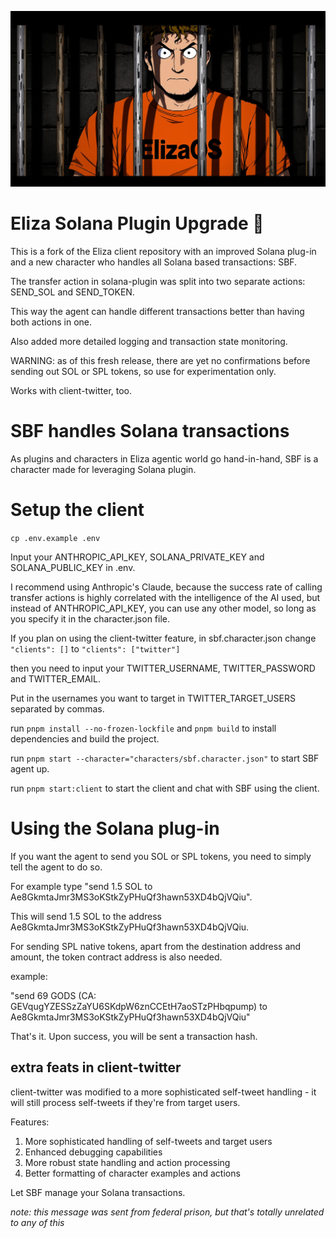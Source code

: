 ![SBF](sbf.png)

# Eliza Solana Plugin Upgrade 🤖

This is a fork of the Eliza client repository with an improved Solana plug-in and a new character who handles all Solana based transactions: SBF.

The transfer action in solana-plugin was split into two separate actions: SEND_SOL and SEND_TOKEN.

This way the agent can handle different transactions better than having both actions in one.

Also added more detailed logging and transaction state monitoring.

WARNING: as of this fresh release, there are yet no confirmations before sending out SOL or SPL tokens, so use for experimentation only.

Works with client-twitter, too.

# SBF handles Solana transactions

As plugins and characters in Eliza agentic world go hand-in-hand, SBF is a character made for leveraging Solana plugin.

# Setup the client

`cp .env.example .env`

Input your ANTHROPIC_API_KEY, SOLANA_PRIVATE_KEY and SOLANA_PUBLIC_KEY in .env.

I recommend using Anthropic's Claude, because the success rate of calling transfer actions is highly correlated with the intelligence of the AI used, but instead of ANTHROPIC_API_KEY, you can use any other model, so long as you specify it in the character.json file.

If you plan on using the client-twitter feature, in sbf.character.json change `"clients": []` to `"clients": ["twitter"]`

then you need to input your TWITTER_USERNAME, TWITTER_PASSWORD and TWITTER_EMAIL.

Put in the usernames you want to target in TWITTER_TARGET_USERS separated by commas.


run `pnpm install --no-frozen-lockfile` and `pnpm build` to install dependencies and build the project.

run `pnpm start --character="characters/sbf.character.json"` to start SBF agent up.

run `pnpm start:client` to start the client and chat with SBF using the client.

# Using the Solana plug-in

If you want the agent to send you SOL or SPL tokens, you need to simply tell the agent to do so.

For example type "send 1.5 SOL to Ae8GkmtaJmr3MS3oKStkZyPHuQf3hawn53XD4bQjVQiu".

This will send 1.5 SOL to the address Ae8GkmtaJmr3MS3oKStkZyPHuQf3hawn53XD4bQjVQiu.

For sending SPL native tokens, apart from the destination address and amount, the token contract address is also needed.


example:

"send 69 GODS (CA: GEVqugYZESSzZaYU6SKdpW6znCCEtH7aoSTzPHbqpump) to Ae8GkmtaJmr3MS3oKStkZyPHuQf3hawn53XD4bQjVQiu"

That's it. Upon success, you will be sent a transaction hash.

## extra feats in client-twitter

client-twitter was modified to a more sophisticated self-tweet handling - it will still process self-tweets if they're from target users.

Features:
1. More sophisticated handling of self-tweets and target users
2. Enhanced debugging capabilities
3. More robust state handling and action processing
4. Better formatting of character examples and actions

Let SBF manage your Solana transactions.

*note: this message was sent from federal prison, but that's totally unrelated to any of this*
